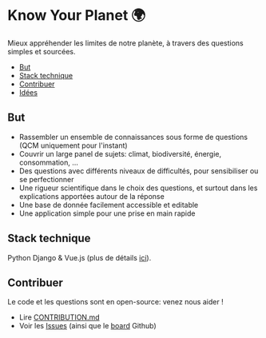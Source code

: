 # Know Your Planet 🌍

Mieux appréhender les limites de notre planète, à travers des questions simples et sourcées.

<!-- START doctoc generated TOC please keep comment here to allow auto update -->
<!-- DON'T EDIT THIS SECTION, INSTEAD RE-RUN doctoc TO UPDATE -->


- [But](#but)
- [Stack technique](#stack-technique)
- [Contribuer](#contribuer)
- [Idées](#id%C3%A9es)

<!-- END doctoc generated TOC please keep comment here to allow auto update -->

## But

- Rassembler un ensemble de connaissances sous forme de questions (QCM uniquement pour l'instant)
- Couvrir un large panel de sujets: climat, biodiversité, énergie, consommation, ...
- Des questions avec différents niveaux de difficultés, pour sensibiliser ou se perfectionner
- Une rigueur scientifique dans le choix des questions, et surtout dans les explications apportées autour de la réponse
- Une base de donnée facilement accessible et editable
- Une application simple pour une prise en main rapide

## Stack technique

Python Django & Vue.js (plus de détails [ici](CONTRIBUTION.md#stack-technique)).

## Contribuer

Le code et les questions sont en open-source: venez nous aider !

- Lire [CONTRIBUTION.md](CONTRIBUTION.md)
- Voir les [Issues](https://github.com/raphodn/know-your-planet/issues) (ainsi que le [board](https://github.com/raphodn/know-your-planet/projects/1) Github)

